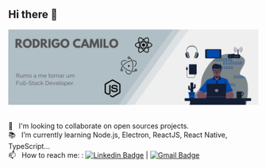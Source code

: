 ## Hi there 👋

<img src="banner.png" />

 <br/> :purple_heart: &nbsp; I'm looking to collaborate on open sources projects.
 <br/> :books: &nbsp; I’m currently learning Node.js, Electron, ReactJS, React Native, TypeScript...
 <br/> 📫 &nbsp; How to reach me: : [![Linkedin Badge](https://img.shields.io/badge/-RodrigoCamilo-blue?style=flat-square&logo=Linkedin&logoColor=white&link=https://www.linkedin.com/in/rodrigo-raymundo/)](https://www.linkedin.com/in/rodrigo-raymundo/) 
| 
[![Gmail Badge](https://img.shields.io/badge/-rodrigo.camilo228@gmail.com-c14438?style=flat-square&logo=Gmail&logoColor=white&link=mailto:rodrigo.camilo228@gmail.com)](mailto:rodrigo.camilo228@gmail.com)

<!--
**Azelve/Azelve** is a ✨ _special_ ✨ repository because its `README.md` (this file) appears on your GitHub profile.

Here are some ideas to get you started:

- 🔭 I’m currently working on ...
- 🌱 I’m currently learning ...
- 👯 I’m looking to collaborate on ...
- 🤔 I’m looking for help with ...
- 💬 Ask me about ...
- 📫 How to reach me: ...
- 😄 Pronouns: ...
- ⚡ Fun fact: ...
<br/> 💬  &nbsp; About me: 
-->
